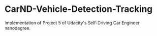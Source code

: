 # CarND-Vehicle-Detection-Tracking
Implementation of Project 5 of Udacity's Self-Driving Car Engineer nanodegree.
